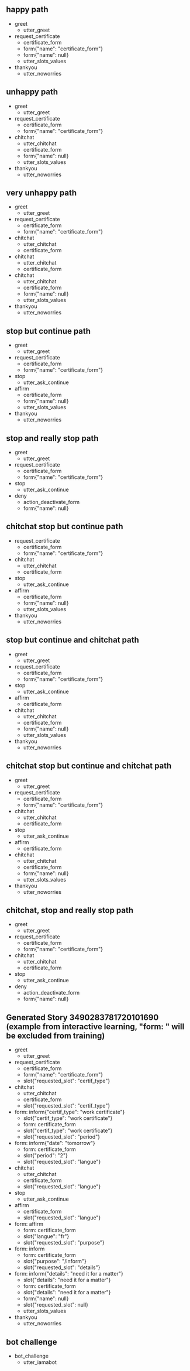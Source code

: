 ## happy path
* greet
    - utter_greet
* request_certificate
    - certificate_form
    - form{"name": "certificate_form"}
    - form{"name": null}
    - utter_slots_values
* thankyou
    - utter_noworries

## unhappy path
* greet
    - utter_greet
* request_certificate
    - certificate_form
    - form{"name": "certificate_form"}
* chitchat
    - utter_chitchat
    - certificate_form
    - form{"name": null}
    - utter_slots_values
* thankyou
    - utter_noworries

## very unhappy path
* greet
    - utter_greet
* request_certificate
    - certificate_form
    - form{"name": "certificate_form"}
* chitchat
    - utter_chitchat
    - certificate_form
* chitchat
    - utter_chitchat
    - certificate_form
* chitchat
    - utter_chitchat
    - certificate_form
    - form{"name": null}
    - utter_slots_values
* thankyou
    - utter_noworries

## stop but continue path
* greet
    - utter_greet
* request_certificate
    - certificate_form
    - form{"name": "certificate_form"}
* stop
    - utter_ask_continue
* affirm
    - certificate_form
    - form{"name": null}
    - utter_slots_values
* thankyou
    - utter_noworries

## stop and really stop path
* greet
    - utter_greet
* request_certificate
    - certificate_form
    - form{"name": "certificate_form"}
* stop
    - utter_ask_continue
* deny
    - action_deactivate_form
    - form{"name": null}

## chitchat stop but continue path
* request_certificate
    - certificate_form
    - form{"name": "certificate_form"}
* chitchat
    - utter_chitchat
    - certificate_form
* stop
    - utter_ask_continue
* affirm
    - certificate_form
    - form{"name": null}
    - utter_slots_values
* thankyou
    - utter_noworries

## stop but continue and chitchat path
* greet
    - utter_greet
* request_certificate
    - certificate_form
    - form{"name": "certificate_form"}
* stop
    - utter_ask_continue
* affirm
    - certificate_form
* chitchat
    - utter_chitchat
    - certificate_form
    - form{"name": null}
    - utter_slots_values
* thankyou
    - utter_noworries

## chitchat stop but continue and chitchat path
* greet
    - utter_greet
* request_certificate
    - certificate_form
    - form{"name": "certificate_form"}
* chitchat
    - utter_chitchat
    - certificate_form
* stop
    - utter_ask_continue
* affirm
    - certificate_form
* chitchat
    - utter_chitchat
    - certificate_form
    - form{"name": null}
    - utter_slots_values
* thankyou
    - utter_noworries

## chitchat, stop and really stop path
* greet
    - utter_greet
* request_certificate
    - certificate_form
    - form{"name": "certificate_form"}
* chitchat
    - utter_chitchat
    - certificate_form
* stop
    - utter_ask_continue
* deny
    - action_deactivate_form
    - form{"name": null}

## Generated Story 3490283781720101690 (example from interactive learning, "form: " will be excluded from training)
* greet
    - utter_greet
* request_certificate
    - certificate_form
    - form{"name": "certificate_form"}
    - slot{"requested_slot": "certif_type"}
* chitchat
    - utter_chitchat  <!-- certificate_form was predicted by FormPolicy and rejected, other policy predicted utter_chitchat -->
    - certificate_form
    - slot{"requested_slot": "certif_type"}
* form: inform{"certif_type": "work certificate"}
    - slot{"certif_type": "work certificate"}
    - form: certificate_form
    - slot{"certif_type": "work certificate"}
    - slot{"requested_slot": "period"}
* form: inform{"date": "tomorrow"}
    - form: certificate_form
    - slot{"period": "2"}
    - slot{"requested_slot": "langue"}
* chitchat
    - utter_chitchat
    - certificate_form
    - slot{"requested_slot": "langue"}
* stop
    - utter_ask_continue
* affirm
    - certificate_form  <!-- FormPolicy predicted FormValidation(False), other policy predicted certificate_form -->
    - slot{"requested_slot": "langue"}
* form: affirm
    - form: certificate_form
    - slot{"langue": "fr"}
    - slot{"requested_slot": "purpose"}
* form: inform
    - form: certificate_form
    - slot{"purpose": "/inform"}
    - slot{"requested_slot": "details"}
* form: inform{"details": "need it for a matter"}
    - slot{"details": "need it for a matter"}
    - form: certificate_form
    - slot{"details": "need it for a matter"}
    - form{"name": null}
    - slot{"requested_slot": null}
    - utter_slots_values
* thankyou
    - utter_noworries

## bot challenge
* bot_challenge
  - utter_iamabot
